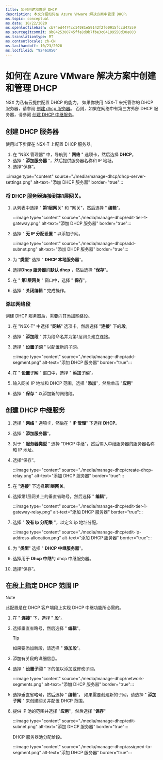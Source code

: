 ```yaml
---
title: 如何创建和管理 DHCP
description: 本文介绍如何在 Azure VMware 解决方案中管理 DHCP。
ms.topic: conceptual
ms.date: 10/22/2020
ms.openlocfilehash: cb74ed4474cc14081e59142f2f60915fccd47559
ms.sourcegitcommit: 9b8425300745ffe8d9b7fbe3c04199550d30e003
ms.translationtype: MT
ms.contentlocale: zh-CN
ms.lasthandoff: 10/23/2020
ms.locfileid: "92461050"
---
```

# <a name="how-to-create-and-manage-dhcp-in-azure-vmware-solution"></a>如何在 Azure VMware 解决方案中创建和管理 DHCP

NSX 为私有云提供配置 DHCP 的能力。 如果你使用 NSX-T 来托管你的 DHCP 服务器，请参阅 [创建 dhcp 服务器](#create-dhcp-server)。 否则，如果在网络中有第三方外部 DHCP 服务器，请参阅 [创建 DHCP 中继服务](#create-dhcp-relay-service)。

## <a name="create-dhcp-server"></a>创建 DHCP 服务器

使用以下步骤在 NSX-T 上配置 DHCP 服务器。

1. 在 "NSX 管理器" 中，导航到 " **网络** " 选项卡，然后选择 **DHCP**。 
1. 选择 " **添加服务器** "，然后提供服务器名称和 IP 地址。 
1. 选择“保存”。

:::image type="content" source="./media/manage-dhcp/dhcp-server-settings.png" alt-text="添加 DHCP 服务器" border="true":::

### <a name="connect-dhcp-server-to-the-tier-1-gateway"></a>将 DHCP 服务器连接到第1层网关。

1. 从列表中选择 " **第1层网**关" 和 "网关"，然后选择 " **编辑**"。

   :::image type="content" source="./media/manage-dhcp/edit-tier-1-gateway.png" alt-text="添加 DHCP 服务器" border="true":::

1. 选择 " **无 IP 分配设置** " 以添加子网。

   :::image type="content" source="./media/manage-dhcp/add-subnet.png" alt-text="添加 DHCP 服务器" border="true":::

1. 为 "**类型**" 选择 " **DHCP 本地服务器**"。 
1. 选择**Dhcp 服务器**的**默认 dhcp** ，然后选择 "**保存**"。


1. 在 " **第1层网关** " 窗口中，选择 " **保存**"。 
1. 选择 " **关闭编辑** " 完成操作。

### <a name="add-a-network-segment"></a>添加网络段

创建 DHCP 服务器后，需要向其添加网络段。

1. 在 "NSX-T" 中选择 "**网络**" 选项卡，然后选择 "**连接**" 下的**段**。 
1. 选择 " **添加段** " 并为段命名并为第1层网关建立连接。 
1. 选择 " **设置子网** " 以配置新的子网。 

   :::image type="content" source="./media/manage-dhcp/add-segment.png" alt-text="添加 DHCP 服务器" border="true":::

1. 在 " **设置子网** " 窗口中，选择 " **添加子网**"。 
1. 输入网关 IP 地址和 DHCP 范围，选择 "**添加**"，然后单击 "**应用**"

1. 选择 " **保存** " 以添加新的网络段。

## <a name="create-dhcp-relay-service"></a>创建 DHCP 中继服务

1. 选择 " **网络** " 选项卡，然后在 " **IP 管理**" 下选择 **DHCP**。 
1. 选择 " **添加服务器**"。 
1. 对于 " **服务器类型** " 选择 "DHCP 中继"，然后输入中继服务器的服务器名称和 IP 地址。 
1. 选择“保存”。

   :::image type="content" source="./media/manage-dhcp/create-dhcp-relay.png" alt-text="添加 DHCP 服务器" border="true":::

1. 在 "**连接**" 下选择**第1层网关**。 
1. 选择第1层网关上的垂直省略号，然后选择 " **编辑**"。

   :::image type="content" source="./media/manage-dhcp/edit-tier-1-gateway-relay.png" alt-text="添加 DHCP 服务器" border="true":::

1. 选择 " **没有 Ip 分配集** "，以定义 ip 地址分配。

   :::image type="content" source="./media/manage-dhcp/edit-ip-address-allocation.png" alt-text="添加 DHCP 服务器" border="true":::

1. 为 "**类型**" 选择 " **DHCP 中继服务器**"。
1. 选择用于 **Dhcp 中继**的 dhcp 中继服务器。 
1. 选择“保存”。


## <a name="specify-a-dhcp-range-ip-on-a-segment"></a>在段上指定 DHCP 范围 IP

> [!NOTE]
> 此配置是在 DHCP 客户端段上实现 DHCP 中继功能所必需的。 

1. 在 " **连接**" 下，选择 " **段**"。 
1. 选择垂直省略号，然后选择 " **编辑**"。 

   >[!TIP]
   >如果要添加新段，请选择 " **添加段**"。

1. 添加有关段的详细信息。 
1. 选择 " **设置子网** " 下的值以添加或修改子网。

   :::image type="content" source="./media/manage-dhcp/network-segments.png" alt-text="添加 DHCP 服务器" border="true":::

1. 选择垂直省略号，然后选择 " **编辑**"。 如果需要创建新的子网，请选择 " **添加子网** " 来创建网关并配置 DHCP 范围。 
1. 提供 IP 池的范围并选择 "**应用**"，然后选择 "**保存**"

   :::image type="content" source="./media/manage-dhcp/edit-subnet.png" alt-text="添加 DHCP 服务器" border="true":::

   DHCP 服务器池分配给段。

   :::image type="content" source="./media/manage-dhcp/assigned-to-segment.png" alt-text="添加 DHCP 服务器" border="true":::
